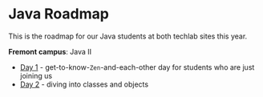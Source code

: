 # Java Roadmap

This is the roadmap for our Java students at both techlab sites this year.

**Fremont campus**: Java II
 - [Day 1](day1.md) - get-to-know-`Zen`-and-each-other day for students who are just joining us
 - [Day 2](day2.md) - diving into classes and objects
